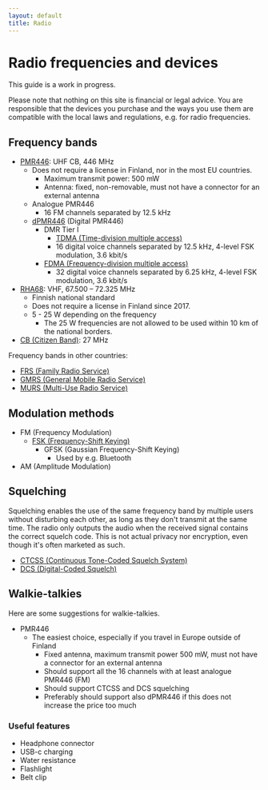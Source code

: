 ```yaml
---
layout: default
title: Radio
---
```


# Radio frequencies and devices
This guide is a work in progress.

Please note that nothing on this site is financial or legal advice.
You are responsible that the devices you purchase and the ways you use them
are compatible with the local laws and regulations, e.g. for radio frequencies.


## Frequency bands
- [PMR446](https://en.wikipedia.org/wiki/PMR446): UHF CB, 446 MHz
  - Does not require a license in Finland, nor in the most EU countries.
    - Maximum transmit power: 500 mW
    - Antenna: fixed, non-removable, must not have a connector for an external antenna
  - Analogue PMR446
    - 16 FM channels separated by 12.5 kHz
  - [dPMR446](https://en.wikipedia.org/wiki/Digital_private_mobile_radio) (Digital PMR446)
    - DMR Tier I
      - [TDMA (Time-division multiple access)](https://en.wikipedia.org/wiki/Time-division_multiple_access)
      - 16 digital voice channels separated by 12.5 kHz, 4-level FSK modulation, 3.6 kbit/s
    - [FDMA (Frequency-division multiple access)](https://en.wikipedia.org/wiki/Frequency-division_multiple_access)
      - 32 digital voice channels separated by 6.25 kHz, 4-level FSK modulation, 3.6 kbit/s
- [RHA68](https://fi.wikipedia.org/wiki/RHA68): VHF, 67.500 – 72.325 MHz
  - Finnish national standard
  - Does not require a license in Finland since 2017.
  - 5 - 25 W depending on the frequency
    - The 25 W frequencies are not allowed to be used within 10 km of the national borders.
- [CB (Citizen Band)](https://en.wikipedia.org/wiki/Citizens_band_radio): 27 MHz

Frequency bands in other countries:
- [FRS (Family Radio Service)](https://en.wikipedia.org/wiki/Family_Radio_Service)
- [GMRS (General Mobile Radio Service)](https://en.wikipedia.org/wiki/General_Mobile_Radio_Service)
- [MURS (Multi-Use Radio Service)](https://en.wikipedia.org/wiki/Multi-Use_Radio_Service)


## Modulation methods
- FM (Frequency Modulation)
  - [FSK (Frequency-Shift Keying)](https://en.wikipedia.org/wiki/Frequency-shift_keying)
    - GFSK (Gaussian Frequency-Shift Keying)
      - Used by e.g. Bluetooth
- AM (Amplitude Modulation)


## Squelching
Squelching enables the use of the same frequency band by multiple users without disturbing each other,
as long as they don't transmit at the same time.
The radio only outputs the audio when the received signal contains the correct squelch code.
This is not actual privacy nor encryption, even though it's often marketed as such.
- [CTCSS (Continuous Tone-Coded Squelch System)](https://en.wikipedia.org/wiki/Continuous_Tone-Coded_Squelch_System)
- [DCS (Digital-Coded Squelch)](https://en.wikipedia.org/wiki/Squelch#DCS)


## Walkie-talkies
Here are some suggestions for walkie-talkies.
- PMR446
  - The easiest choice, especially if you travel in Europe outside of Finland
    - Fixed antenna, maximum transmit power 500 mW, must not have a connector for an external antenna
    - Should support all the 16 channels with at least analogue PMR446 (FM)
    - Should support CTCSS and DCS squelching
    - Preferably should support also dPMR446 if this does not increase the price too much


### Useful features
- Headphone connector
- USB-c charging
- Water resistance
- Flashlight
- Belt clip
